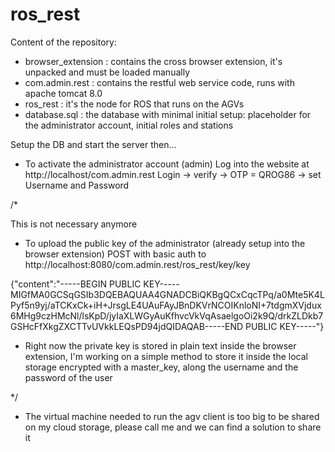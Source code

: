 # ros_rest

Content of the repository:

- browser_extension : contains the cross browser extension, it's unpacked and must be loaded manually
- com.admin.rest : contains the restful web service code, runs with apache tomcat 8.0
- ros_rest : it's the node for ROS that runs on the AGVs
- database.sql : the database with minimal initial setup: placeholder for the administrator account, initial roles and stations

Setup the DB and start the server then...

- To activate the administrator account (admin)
Log into the website at http://localhost/com.admin.rest
Login -> verify -> OTP = QROG86 -> set Username and Password

/*

This is not necessary anymore
- To upload the public key of the administrator (already setup into the browser extension)
POST with basic auth to http://localhost:8080/com.admin.rest/ros_rest/key/key

{"content":"-----BEGIN PUBLIC KEY-----MIGfMA0GCSqGSIb3DQEBAQUAA4GNADCBiQKBgQCxCqcTPq/a0Mte5K4LPyf5n9yj/aTCKxCk+iH+JrsgLE4UAuFAyJBnDKVrNCOIKnloNI+7tdgmXVjdux6MHg9czHMcNl/lsKpD/jyIaXLWGyAuKfhvcVkVqAsaelgoOi2k9Q/drkZLDkb7GSHcFfXkgZXCTTvUVkkLEQsPD94jdQIDAQAB-----END PUBLIC KEY-----"}

- Right now the private key is stored in plain text inside the browser extension, I'm working on a simple method to store it inside the local storage encrypted with a master_key, along the username and the password of the user

*/

- The virtual machine needed to run the agv client is too big to be shared on my cloud storage, please call me and we can find a solution to share it
